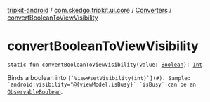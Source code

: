 [tripkit-android](../../index.md) / [com.skedgo.tripkit.ui.core](../index.md) / [Converters](index.md) / [convertBooleanToViewVisibility](./convert-boolean-to-view-visibility.md)

# convertBooleanToViewVisibility

`static fun convertBooleanToViewVisibility(value: `[`Boolean`](https://kotlinlang.org/api/latest/jvm/stdlib/kotlin/-boolean/index.html)`): `[`Int`](https://kotlinlang.org/api/latest/jvm/stdlib/kotlin/-int/index.html)

Binds a boolean into ``[`View#setVisibility(int)`](#). Sample: `android:visibility="@{viewModel.isBusy}` `isBusy` can be an ``[`ObservableBoolean`](#).

